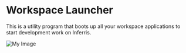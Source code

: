 # Workspace Launcher
This is a utility program that boots up all your workspace applications to start development work on Inferris.


![My Image](https://i.imgur.com/uujl0aF.png)
